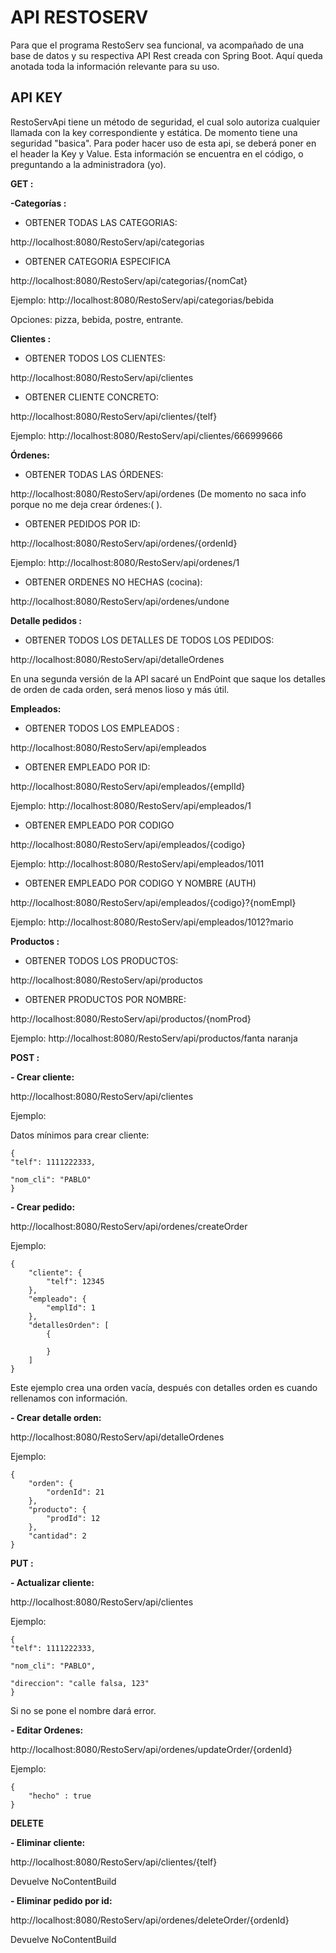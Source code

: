# API RESTOSERV


Para que el programa RestoServ sea funcional, va acompañado de una base de datos y su respectiva API Rest creada con Spring Boot.
Aquí queda anotada toda la información relevante para su uso.


## API KEY


RestoServApi tiene un método de seguridad, el cual solo autoriza cualquier llamada con la key correspondiente y estática. De momento tiene una seguridad "basica".
Para poder hacer uso de esta api, se deberá poner en el header la Key y Value.
Esta información se encuentra en el código, o preguntando a la administradora (yo).



**GET :**



**-Categorías :**


- OBTENER TODAS LAS CATEGORIAS:
	
http://localhost:8080/RestoServ/api/categorias
	

- OBTENER CATEGORIA ESPECIFICA

http://localhost:8080/RestoServ/api/categorias/{nomCat}

Ejemplo: http://localhost:8080/RestoServ/api/categorias/bebida
	
Opciones: pizza, bebida, postre, entrante.



**Clientes :** 



- OBTENER TODOS LOS CLIENTES:

http://localhost:8080/RestoServ/api/clientes


- OBTENER CLIENTE CONCRETO:

http://localhost:8080/RestoServ/api/clientes/{telf}

Ejemplo: http://localhost:8080/RestoServ/api/clientes/666999666



**Órdenes:** 



- OBTENER TODAS LAS ÓRDENES:

http://localhost:8080/RestoServ/api/ordenes (De momento no saca info porque no me deja crear órdenes:( ).


- OBTENER PEDIDOS POR ID:

http://localhost:8080/RestoServ/api/ordenes/{ordenId}

Ejemplo: http://localhost:8080/RestoServ/api/ordenes/1


- OBTENER ORDENES NO HECHAS (cocina):

http://localhost:8080/RestoServ/api/ordenes/undone



**Detalle pedidos :**



- OBTENER TODOS LOS DETALLES DE TODOS LOS PEDIDOS:

http://localhost:8080/RestoServ/api/detalleOrdenes

En una segunda versión de la API sacaré un EndPoint que saque los detalles de orden de cada orden, será menos lioso y más útil.



**Empleados:** 



- OBTENER TODOS LOS EMPLEADOS : 

http://localhost:8080/RestoServ/api/empleados


- OBTENER EMPLEADO POR ID:

http://localhost:8080/RestoServ/api/empleados/{emplId}

Ejemplo: http://localhost:8080/RestoServ/api/empleados/1


- OBTENER EMPLEADO POR CODIGO

http://localhost:8080/RestoServ/api/empleados/{codigo}

Ejemplo: http://localhost:8080/RestoServ/api/empleados/1011


- OBTENER EMPLEADO POR CODIGO Y NOMBRE (AUTH)

http://localhost:8080/RestoServ/api/empleados/{codigo}?{nomEmpl}

Ejemplo: http://localhost:8080/RestoServ/api/empleados/1012?mario



**Productos :** 



- OBTENER TODOS LOS PRODUCTOS:

http://localhost:8080/RestoServ/api/productos


- OBTENER PRODUCTOS POR NOMBRE: 

http://localhost:8080/RestoServ/api/productos/{nomProd}

Ejemplo: http://localhost:8080/RestoServ/api/productos/fanta naranja



**POST :**



**- Crear cliente:** 
 
http://localhost:8080/RestoServ/api/clientes
 
Ejemplo:

Datos mínimos para crear cliente:

	{
	"telf": 1111222333,
	
	"nom_cli": "PABLO"
	}



**- Crear pedido:**

http://localhost:8080/RestoServ/api/ordenes/createOrder
 
Ejemplo:

	{
	    "cliente": {
	        "telf": 12345
	    },
	    "empleado": {
	        "emplId": 1
	    },
	    "detallesOrden": [
	        {
	           
	        }
	    ]
	}


 Este ejemplo crea una orden vacía, después con detalles orden es cuando rellenamos con información.



**- Crear detalle orden:**

http://localhost:8080/RestoServ/api/detalleOrdenes

Ejemplo: 
	
	{
	    "orden": {
	        "ordenId": 21
	    },
	    "producto": {
	        "prodId": 12
	    },
	    "cantidad": 2
	}



**PUT :**



**- Actualizar cliente:** 
 
http://localhost:8080/RestoServ/api/clientes
 
Ejemplo: 
 
	{
	"telf": 1111222333,
	
	"nom_cli": "PABLO",
	
	"direccion": "calle falsa, 123"
	}

Si no se pone el nombre dará error.



**- Editar Ordenes:**

http://localhost:8080/RestoServ/api/ordenes/updateOrder/{ordenId}

Ejemplo:

	{
	    "hecho" : true
	}



**DELETE**



**- Eliminar cliente:**

http://localhost:8080/RestoServ/api/clientes/{telf}

Devuelve NoContentBuild



**- Eliminar pedido por id:**

http://localhost:8080/RestoServ/api/ordenes/deleteOrder/{ordenId}

Devuelve NoContentBuild
